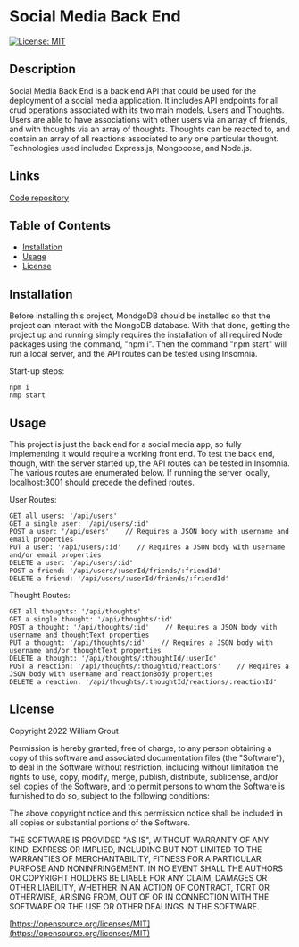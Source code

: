 # Social Media Back End

[![License: MIT](https://img.shields.io/badge/License-MIT-yellow.svg)](https://opensource.org/licenses/MIT)

## Description

Social Media Back End is a back end API that could be used for the deployment of a social media application. It includes API endpoints for all crud operations associated with its two main models, Users and Thoughts. Users are able to have associations with other users via an array of friends, and with thoughts via an array of thoughts. Thoughts can be reacted to, and contain an array of all reactions associated to any one particular thought. Technologies used included Express.js, Mongooose, and Node.js.

## Links

[Code repository](https://github.com/wgrout87/social-media-back-end)

## Table of Contents

- [Installation](#installation)
- [Usage](#usage)
- [License](#license)

## Installation

Before installing this project, MondgoDB should be installed so that the project can interact with the MongoDB database. With that done, getting the project up and running simply requires the installation of all required Node packages using the command, "npm i". Then the command "npm start" will run a local server, and the API routes can be tested using Insomnia.

Start-up steps:

```
npm i
nmp start
```

## Usage

This project is just the back end for a social media app, so fully implementing it would require a working front end. To test the back end, though, with the server started up, the API routes can be tested in Insomnia. The various routes are enumerated below. If running the server locally, localhost:3001 should precede the defined routes.

User Routes:

```
GET all users: '/api/users'
GET a single user: '/api/users/:id'
POST a user: '/api/users'    // Requires a JSON body with username and email properties
PUT a user: '/api/users/:id'    // Requires a JSON body with username and/or email properties
DELETE a user: '/api/users/:id'
POST a friend: '/api/users/:userId/friends/:friendId'
DELETE a friend: '/api/users/:userId/friends/:friendId'
```

Thought Routes:

```
GET all thoughts: '/api/thoughts'
GET a single thought: '/api/thoughts/:id'
POST a thought: '/api/thoughts/:id'    // Requires a JSON body with username and thoughtText properties
PUT a thought: '/api/thoughts/:id'    // Requires a JSON body with username and/or thoughtText properties
DELETE a thought: '/api/thoughts/:thoughtId/:userId'
POST a reaction: '/api/thoughts/:thoughtId/reactions'    // Requires a JSON body with username and reactionBody properties
DELETE a reaction: '/api/thoughts/:thoughtId/reactions/:reactionId'
```

## License

Copyright 2022 William Grout

Permission is hereby granted, free of charge, to any person obtaining a copy of this software and associated documentation files (the "Software"), to deal in the Software without restriction, including without limitation the rights to use, copy, modify, merge, publish, distribute, sublicense, and/or sell copies of the Software, and to permit persons to whom the Software is furnished to do so, subject to the following conditions:

The above copyright notice and this permission notice shall be included in all copies or substantial portions of the Software.

THE SOFTWARE IS PROVIDED "AS IS", WITHOUT WARRANTY OF ANY KIND, EXPRESS OR IMPLIED, INCLUDING BUT NOT LIMITED TO THE WARRANTIES OF MERCHANTABILITY, FITNESS FOR A PARTICULAR PURPOSE AND NONINFRINGEMENT. IN NO EVENT SHALL THE AUTHORS OR COPYRIGHT HOLDERS BE LIABLE FOR ANY CLAIM, DAMAGES OR OTHER LIABILITY, WHETHER IN AN ACTION OF CONTRACT, TORT OR OTHERWISE, ARISING FROM, OUT OF OR IN CONNECTION WITH THE SOFTWARE OR THE USE OR OTHER DEALINGS IN THE SOFTWARE.

[https://opensource.org/licenses/MIT](https://opensource.org/licenses/MIT)
